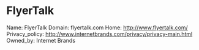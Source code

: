 
# FlyerTalk

Name: FlyerTalk
Domain: flyertalk.com
Home: http://www.flyertalk.com/
Privacy_policy: http://www.internetbrands.com/privacy/privacy-main.html
Owned_by: Internet Brands
